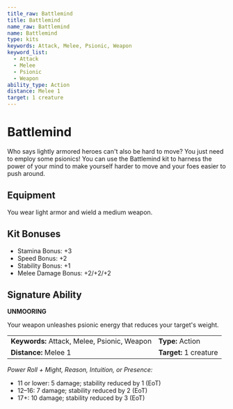 ```yaml
---
title_raw: Battlemind
title: Battlemind
name_raw: Battlemind
name: Battlemind
type: kits
keywords: Attack, Melee, Psionic, Weapon
keyword_list:
  - Attack
  - Melee
  - Psionic
  - Weapon
ability_type: Action
distance: Melee 1
target: 1 creature
---
```


# Battlemind

Who says lightly armored heroes can't also be hard to move? You just need to employ some psionics! You can use the Battlemind kit to harness the power of your mind to make yourself harder to move and your foes easier to push around.

## Equipment

You wear light armor and wield a medium weapon.

## Kit Bonuses

- Stamina Bonus: +3
- Speed Bonus: +2
- Stability Bonus: +1
- Melee Damage Bonus: +2/+2/+2

## Signature Ability

**UNMOORING**

Your weapon unleashes psionic energy that reduces your target's weight.

|                                              |                        |
| :------------------------------------------- | :--------------------- |
| **Keywords:** Attack, Melee, Psionic, Weapon | **Type:** Action       |
| **Distance:** Melee 1                        | **Target:** 1 creature |

*Power Roll + Might, Reason, Intuition, or Presence:*

- 11 or lower: 5 damage; stability reduced by 1 (EoT)
- 12–16: 7 damage; stability reduced by 2 (EoT)
- 17+: 10 damage; stability reduced by 3 (EoT)
